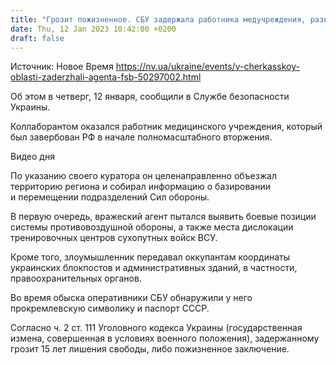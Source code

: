 ```yaml
---
title: "Грозит пожизненное. СБУ задержала работника медучреждения, разведывавшего для РФ позиции украинской ПВО"
date: Thu, 12 Jan 2023 10:42:00 +0200
draft: false
---
```

Источник: Новое Время https://nv.ua/ukraine/events/v-cherkasskoy-oblasti-zaderzhali-agenta-fsb-50297002.html


 Об этом в четверг, 12 января, сообщили в Службе безопасности Украины.

Коллаборантом оказался работник медицинского учреждения, который был завербован РФ в начале полномасштабного вторжения.

 Видео дня   

По указанию своего куратора он целенаправленно объезжал территорию региона и собирал информацию о базировании и перемещении подразделений Сил обороны.

В первую очередь, вражеский агент пытался выявить боевые позиции системы противовоздушной обороны, а также места дислокации тренировочных центров сухопутных войск ВСУ.

Кроме того, злоумышленник передавал оккупантам координаты украинских блокпостов и административных зданий, в частности, правоохранительных органов.

Во время обыска оперативники СБУ обнаружили у него прокремлевскую символику и паспорт СССР.

Согласно ч. 2 ст. 111 Уголовного кодекса Украины (государственная измена, совершенная в условиях военного положения), задержанному грозит 15 лет лишения свободы, либо пожизненное заключение.
